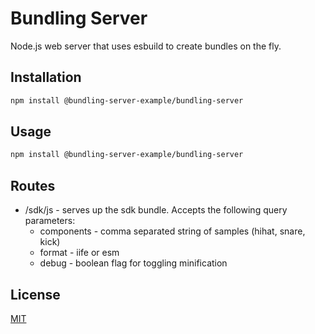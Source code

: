 # Bundling Server

Node.js web server that uses esbuild to create bundles on the fly.

## Installation

```bash
npm install @bundling-server-example/bundling-server
```

## Usage

```bash
npm install @bundling-server-example/bundling-server
```

## Routes

- /sdk/js - serves up the sdk bundle. Accepts the following query parameters:
  - components - comma separated string of samples (hihat, snare, kick)
  - format - iife or esm
  - debug - boolean flag for toggling minification

## License

[MIT](https://choosealicense.com/licenses/mit/)

